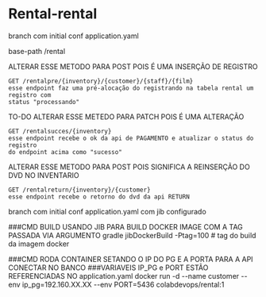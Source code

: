 # Rental-rental

branch com initial conf application.yaml

base-path /rental

ALTERAR ESSE METODO PARA POST POIS É UMA INSERÇÃO DE REGISTRO
```
GET /rentalpre/{inventory}/{customer}/{staff}/{film}
esse endpoint faz uma pré-alocação do registrando na tabela rental um registro com
status "processando"
```

TO-DO ALTERAR ESSE METEDO PARA PATCH POIS É UMA ALTERAÇÃO 
```
GET /rentalsucces/{inventory}
esse endpoint recebe o ok da api de PAGAMENTO e atualizar o status do registro
do endpoint acima como "sucesso"
```
ALTERAR ESSE METODO PARA POST POIS SIGNIFICA A REINSERÇÃO DO DVD NO INVENTARIO
```
GET /rentalreturn/{inventory}/{customer}
esse endpoint recebe o retorno do dvd da api RETURN
```


branch com initial conf application.yaml com jib configurado

###CMD BUILD USANDO JIB PARA BUILD DOCKER IMAGE COM A TAG PASSADA VIA ARGUMENTO
gradle jibDockerBuild -Ptag=100 # tag do build da imagem docker

###CMD RODA CONTAINER SETANDO O IP DO PG E A PORTA PARA A API CONECTAR NO BANCO
###VARIAVEIS IP_PG e PORT ESTÃO REFERENCIADAS NO application.yaml
docker run -d --name customer --env ip_pg=192.160.XX.XX --env PORT=5436  colabdevops/rental:1